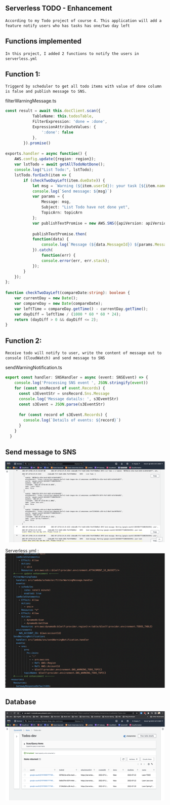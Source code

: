 ## Serverless TODO - Enhancement
    According to my Todo project of course 4. This application will add a feature notify users who has tasks has one/two day left

## Functions implemented
    In this project, I added 2 functions to notify the users in serverless.yml

## Function 1:
    Triggerd by scheduler to get all todo items with value of done column is false and publish message to SNS.

filterWarningMessage.ts
```ts
const result = await this.docClient.scan({
            TableName: this.todosTable,
            FilterExpression: 'done = :done',
            ExpressionAttributeValues: {
                ':done': false
            },
        }).promise()

exports.handler = async function() {
    AWS.config.update({region: region});
    var lstTodo = await getAllTodoNotDone();
    console.log("List Todo:", lstTodo);
    lstTodo.forEach(item => {
        if (checkTwoDayLeft(item.dueDate)) {
            let msg = `Warning (${item.userId}): your task [${item.name}] has two day left. Please finish it.`;
            console.log(`Send message: ${msg}`)
            var params = {
                Message: msg, 
                Subject: "List Todo have not done yet",
                TopicArn: topicArn
            };
            var publishTextPromise = new AWS.SNS({apiVersion: apiVersion}).publish(params).promise();

            publishTextPromise.then(
            function(data) {
                console.log(`Message (${data.MessageId}) ${params.Message} sent to the topic ${params.TopicArn}`);
            }).catch(
                function(err) {
                console.error(err, err.stack);
            });
        }
    });
};

function checkTwoDayLeft(compareDate:string): boolean {
    var currentDay = new Date();
    var compareDay = new Date(compareDate);
    var leftTime = compareDay.getTime() - currentDay.getTime();
    var dayDiff = leftTime / (1000 * 60 * 60 * 24);
    return (dayDiff > 0 && dayDiff <= 2);
}
```
## Function 2:
    Receive todo will notify to user, write the content of message out to console (CloudWatch) and send message to SNS
    
sendWarningNotification.ts
```ts
export const handler: SNSHandler = async (event: SNSEvent) => {
    console.log('Processing SNS event ', JSON.stringify(event))
    for (const snsRecord of event.Records) {
      const s3EventStr = snsRecord.Sns.Message
      console.log('Message datails: ', s3EventStr)
      const s3Event = JSON.parse(s3EventStr)
  
      for (const record of s3Event.Records) {
        console.log(`Details of events: ${record}`)
      }
    }
  }
```
## Send message to SNS
![Alt text](final-capstone-image/cloudwatch_log.png?raw=true "Image 1")

Serverless.yml :
![Alt text](final-capstone-image/serverless_update.png?raw=true "Image 2")

## Database
![Alt text](final-capstone-image/Database.png?raw=true "Image 3")
